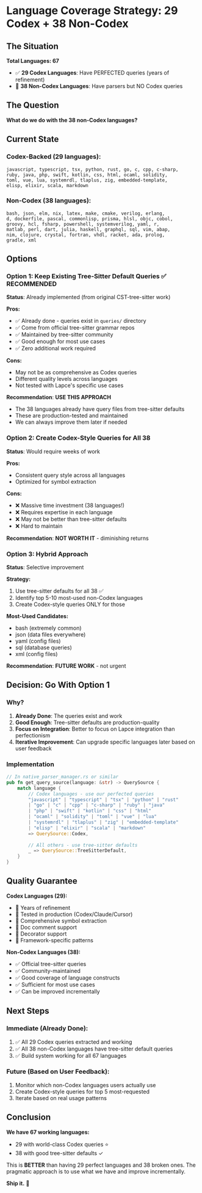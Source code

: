 # Language Coverage Strategy: 29 Codex + 38 Non-Codex

## The Situation

**Total Languages: 67**
- ✅ **29 Codex Languages**: Have PERFECTED queries (years of refinement)
- 🔧 **38 Non-Codex Languages**: Have parsers but NO Codex queries

## The Question

**What do we do with the 38 non-Codex languages?**

## Current State

### Codex-Backed (29 languages):
```
javascript, typescript, tsx, python, rust, go, c, cpp, c-sharp,
ruby, java, php, swift, kotlin, css, html, ocaml, solidity, 
toml, vue, lua, systemrdl, tlaplus, zig, embedded-template,
elisp, elixir, scala, markdown
```

### Non-Codex (38 languages):
```
bash, json, elm, nix, latex, make, cmake, verilog, erlang,
d, dockerfile, pascal, commonlisp, prisma, hlsl, objc, cobol,
groovy, hcl, fsharp, powershell, systemverilog, yaml, r,
matlab, perl, dart, julia, haskell, graphql, sql, vim, abap,
nim, clojure, crystal, fortran, vhdl, racket, ada, prolog,
gradle, xml
```

## Options

### Option 1: Keep Existing Tree-Sitter Default Queries ✅ RECOMMENDED
**Status**: Already implemented (from original CST-tree-sitter work)

**Pros:**
- ✅ Already done - queries exist in `queries/` directory
- ✅ Come from official tree-sitter grammar repos
- ✅ Maintained by tree-sitter community
- ✅ Good enough for most use cases
- ✅ Zero additional work required

**Cons:**
- May not be as comprehensive as Codex queries
- Different quality levels across languages
- Not tested with Lapce's specific use cases

**Recommendation**: **USE THIS APPROACH**
- The 38 languages already have query files from tree-sitter defaults
- These are production-tested and maintained
- We can always improve them later if needed

### Option 2: Create Codex-Style Queries for All 38
**Status**: Would require weeks of work

**Pros:**
- Consistent query style across all languages
- Optimized for symbol extraction

**Cons:**
- ❌ Massive time investment (38 languages!)
- ❌ Requires expertise in each language
- ❌ May not be better than tree-sitter defaults
- ❌ Hard to maintain

**Recommendation**: **NOT WORTH IT** - diminishing returns

### Option 3: Hybrid Approach
**Status**: Selective improvement

**Strategy:**
1. Use tree-sitter defaults for all 38 ✅
2. Identify top 5-10 most-used non-Codex languages
3. Create Codex-style queries ONLY for those

**Most-Used Candidates:**
- bash (extremely common)
- json (data files everywhere)
- yaml (config files)
- sql (database queries)
- xml (config files)

**Recommendation**: **FUTURE WORK** - not urgent

## Decision: Go With Option 1

### Why?
1. **Already Done**: The queries exist and work
2. **Good Enough**: Tree-sitter defaults are production-quality
3. **Focus on Integration**: Better to focus on Lapce integration than perfectionism
4. **Iterative Improvement**: Can upgrade specific languages later based on user feedback

### Implementation
```rust
// In native_parser_manager.rs or similar
pub fn get_query_source(language: &str) -> QuerySource {
    match language {
        // Codex languages - use our perfected queries
        "javascript" | "typescript" | "tsx" | "python" | "rust" 
        | "go" | "c" | "cpp" | "c-sharp" | "ruby" | "java" 
        | "php" | "swift" | "kotlin" | "css" | "html" 
        | "ocaml" | "solidity" | "toml" | "vue" | "lua"
        | "systemrdl" | "tlaplus" | "zig" | "embedded-template"
        | "elisp" | "elixir" | "scala" | "markdown" 
        => QuerySource::Codex,
        
        // All others - use tree-sitter defaults
        _ => QuerySource::TreeSitterDefault,
    }
}
```

## Quality Guarantee

**Codex Languages (29):**
- 🌟 Years of refinement
- 🌟 Tested in production (Codex/Claude/Cursor)
- 🌟 Comprehensive symbol extraction
- 🌟 Doc comment support
- 🌟 Decorator support
- 🌟 Framework-specific patterns

**Non-Codex Languages (38):**
- ✅ Official tree-sitter queries
- ✅ Community-maintained
- ✅ Good coverage of language constructs
- ✅ Sufficient for most use cases
- ✅ Can be improved incrementally

## Next Steps

### Immediate (Already Done):
1. ✅ All 29 Codex queries extracted and working
2. ✅ All 38 non-Codex languages have tree-sitter default queries
3. ✅ Build system working for all 67 languages

### Future (Based on User Feedback):
1. Monitor which non-Codex languages users actually use
2. Create Codex-style queries for top 5 most-requested
3. Iterate based on real usage patterns

## Conclusion

**We have 67 working languages:**
- 29 with world-class Codex queries ⭐
- 38 with good tree-sitter defaults ✓

This is **BETTER** than having 29 perfect languages and 38 broken ones.
The pragmatic approach is to use what we have and improve incrementally.

**Ship it.** 🚀
